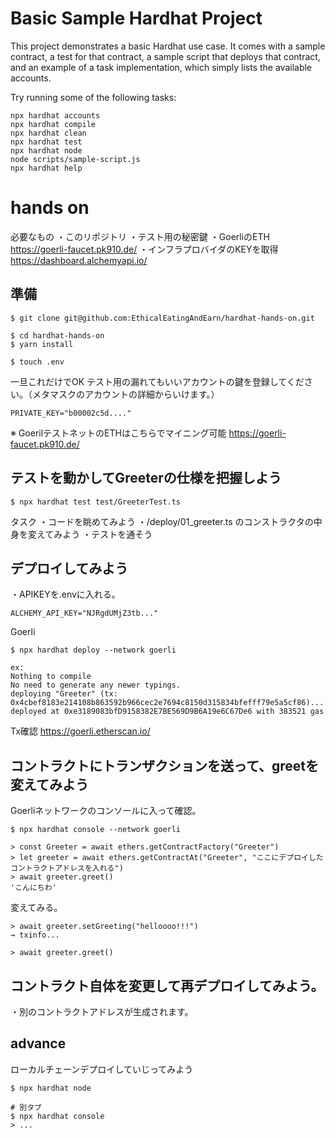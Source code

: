 # Basic Sample Hardhat Project

This project demonstrates a basic Hardhat use case. It comes with a sample contract, a test for that contract, a sample script that deploys that contract, and an example of a task implementation, which simply lists the available accounts.

Try running some of the following tasks:

```shell
npx hardhat accounts
npx hardhat compile
npx hardhat clean
npx hardhat test
npx hardhat node
node scripts/sample-script.js
npx hardhat help
```

# hands on
必要なもの
・このリポジトリ
・テスト用の秘密鍵
・GoerliのETH
https://goerli-faucet.pk910.de/
・インフラプロバイダのKEYを取得
https://dashboard.alchemyapi.io/

## 準備

```shell
$ git clone git@github.com:EthicalEatingAndEarn/hardhat-hands-on.git
```

```shell
$ cd hardhat-hands-on
$ yarn install
```

```shell
$ touch .env
```

一旦これだけでOK
テスト用の漏れてもいいアカウントの鍵を登録してください。（メタマスクのアカウントの詳細からいけます。）
```.env
PRIVATE_KEY="b00002c5d...."
```
※ GoerilテストネットのETHはこちらでマイニング可能
https://goerli-faucet.pk910.de/

## テストを動かしてGreeterの仕様を把握しよう

```shell
$ npx hardhat test test/GreeterTest.ts
```

タスク
・コードを眺めてみよう
・/deploy/01_greeter.ts のコンストラクタの中身を変えてみよう
・テストを通そう


## デプロイしてみよう

・APIKEYを.envに入れる。
```.env
ALCHEMY_API_KEY="NJRgdUMjZ3tb..."
```

Goerli
```shell
$ npx hardhat deploy --network goerli

ex:
Nothing to compile
No need to generate any newer typings.
deploying "Greeter" (tx: 0x4cbef8183e214108b863592b966cec2e7694c8150d315834bfefff79e5a5cf86)...: deployed at 0xe3189083bfD9158382E7BE569D9B6A19e6C67De6 with 383521 gas
```

Tx確認
https://goerli.etherscan.io/

## コントラクトにトランザクションを送って、greetを変えてみよう

Goerliネットワークのコンソールに入って確認。
```shell
$ npx hardhat console --network goerli

> const Greeter = await ethers.getContractFactory("Greeter")
> let greeter = await ethers.getContractAt("Greeter", "ここにデプロイしたコントラクトアドレスを入れる")
> await greeter.greet()
'こんにちわ'
```

変えてみる。
```shell
> await greeter.setGreeting("helloooo!!!")
→ txinfo...

> await greeter.greet()
```

## コントラクト自体を変更して再デプロイしてみよう。
・別のコントラクトアドレスが生成されます。




## advance
ローカルチェーンデプロイしていじってみよう

```shell
$ npx hardhat node

# 別タブ
$ npx hardhat console
> ...
```
